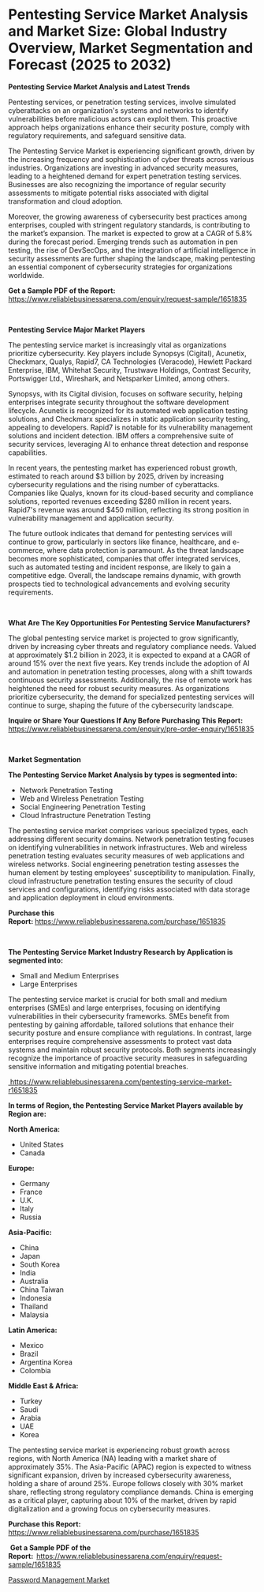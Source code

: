 <p><h1>Pentesting Service Market Analysis and Market Size: Global Industry Overview, Market Segmentation and Forecast (2025 to 2032)</h1></p><p><strong>Pentesting Service Market Analysis and Latest Trends</strong></p>
<p><p>Pentesting services, or penetration testing services, involve simulated cyberattacks on an organization's systems and networks to identify vulnerabilities before malicious actors can exploit them. This proactive approach helps organizations enhance their security posture, comply with regulatory requirements, and safeguard sensitive data.</p><p>The Pentesting Service Market is experiencing significant growth, driven by the increasing frequency and sophistication of cyber threats across various industries. Organizations are investing in advanced security measures, leading to a heightened demand for expert penetration testing services. Businesses are also recognizing the importance of regular security assessments to mitigate potential risks associated with digital transformation and cloud adoption.</p><p>Moreover, the growing awareness of cybersecurity best practices among enterprises, coupled with stringent regulatory standards, is contributing to the market’s expansion. The market is expected to grow at a CAGR of 5.8% during the forecast period. Emerging trends such as automation in pen testing, the rise of DevSecOps, and the integration of artificial intelligence in security assessments are further shaping the landscape, making pentesting an essential component of cybersecurity strategies for organizations worldwide.</p></p>
<p><strong>Get a Sample PDF of the Report:&nbsp;</strong> <a href="https://www.reliablebusinessarena.com/enquiry/request-sample/1651835?utm_campaign=3559&utm_medium=2&utm_source=Github&utm_content=ia&utm_term=08042025&utm_id=pentesting-service">https://www.reliablebusinessarena.com/enquiry/request-sample/1651835</a></p>
<p>&nbsp;</p>
<p><strong>Pentesting Service Major Market Players</strong></p>
<p><p>The pentesting service market is increasingly vital as organizations prioritize cybersecurity. Key players include Synopsys (Cigital), Acunetix, Checkmarx, Qualys, Rapid7, CA Technologies (Veracode), Hewlett Packard Enterprise, IBM, Whitehat Security, Trustwave Holdings, Contrast Security, Portswigger Ltd., Wireshark, and Netsparker Limited, among others.</p><p>Synopsys, with its Cigital division, focuses on software security, helping enterprises integrate security throughout the software development lifecycle. Acunetix is recognized for its automated web application testing solutions, and Checkmarx specializes in static application security testing, appealing to developers. Rapid7 is notable for its vulnerability management solutions and incident detection. IBM offers a comprehensive suite of security services, leveraging AI to enhance threat detection and response capabilities.</p><p>In recent years, the pentesting market has experienced robust growth, estimated to reach around $3 billion by 2025, driven by increasing cybersecurity regulations and the rising number of cyberattacks. Companies like Qualys, known for its cloud-based security and compliance solutions, reported revenues exceeding $280 million in recent years. Rapid7's revenue was around $450 million, reflecting its strong position in vulnerability management and application security. </p><p>The future outlook indicates that demand for pentesting services will continue to grow, particularly in sectors like finance, healthcare, and e-commerce, where data protection is paramount. As the threat landscape becomes more sophisticated, companies that offer integrated services, such as automated testing and incident response, are likely to gain a competitive edge. Overall, the landscape remains dynamic, with growth prospects tied to technological advancements and evolving security requirements.</p></p>
<p>&nbsp;</p>
<p><strong>What Are The Key Opportunities For Pentesting Service Manufacturers?</strong></p>
<p><p>The global pentesting service market is projected to grow significantly, driven by increasing cyber threats and regulatory compliance needs. Valued at approximately $1.2 billion in 2023, it is expected to expand at a CAGR of around 15% over the next five years. Key trends include the adoption of AI and automation in penetration testing processes, along with a shift towards continuous security assessments. Additionally, the rise of remote work has heightened the need for robust security measures. As organizations prioritize cybersecurity, the demand for specialized pentesting services will continue to surge, shaping the future of the cybersecurity landscape.</p></p>
<p><strong>Inquire or Share Your Questions If Any Before Purchasing This Report:</strong> <a href="https://www.reliablebusinessarena.com/enquiry/pre-order-enquiry/1651835?utm_campaign=3559&utm_medium=2&utm_source=Github&utm_content=ia&utm_term=08042025&utm_id=pentesting-service">https://www.reliablebusinessarena.com/enquiry/pre-order-enquiry/1651835</a></p>
<p>&nbsp;</p>
<p><strong>Market Segmentation</strong></p>
<p><strong>The Pentesting Service Market Analysis by types is segmented into:</strong></p>
<p><ul><li>Network Penetration Testing</li><li>Web and Wireless Penetration Testing</li><li>Social Engineering Penetration Testing</li><li>Cloud Infrastructure Penetration Testing</li></ul></p>
<p><p>The pentesting service market comprises various specialized types, each addressing different security domains. Network penetration testing focuses on identifying vulnerabilities in network infrastructures. Web and wireless penetration testing evaluates security measures of web applications and wireless networks. Social engineering penetration testing assesses the human element by testing employees' susceptibility to manipulation. Finally, cloud infrastructure penetration testing ensures the security of cloud services and configurations, identifying risks associated with data storage and application deployment in cloud environments.</p></p>
<p><strong>Purchase this Report:&nbsp;</strong><a href="https://www.reliablebusinessarena.com/purchase/1651835?utm_campaign=3559&utm_medium=2&utm_source=Github&utm_content=ia&utm_term=08042025&utm_id=pentesting-service">https://www.reliablebusinessarena.com/purchase/1651835</a></p>
<p>&nbsp;</p>
<p><strong>The Pentesting Service Market Industry Research by Application is segmented into:</strong></p>
<p><ul><li>Small and Medium Enterprises</li><li>Large Enterprises</li></ul></p>
<p><p>The pentesting service market is crucial for both small and medium enterprises (SMEs) and large enterprises, focusing on identifying vulnerabilities in their cybersecurity frameworks. SMEs benefit from pentesting by gaining affordable, tailored solutions that enhance their security posture and ensure compliance with regulations. In contrast, large enterprises require comprehensive assessments to protect vast data systems and maintain robust security protocols. Both segments increasingly recognize the importance of proactive security measures in safeguarding sensitive information and mitigating potential breaches.</p></p>
<p><a href="https://www.reliablebusinessarena.com/pentesting-service-market-r1651835?utm_campaign=3559&utm_medium=2&utm_source=Github&utm_content=ia&utm_term=08042025&utm_id=pentesting-service">&nbsp;https://www.reliablebusinessarena.com/pentesting-service-market-r1651835</a></p>
<p><strong>In terms of Region, the Pentesting Service Market Players available by Region are:</strong></p>
<p>
    <p> <strong> North America: </strong>
        <ul>
            <li>United States</li>
            <li>Canada</li>
        </ul>
        </p> 
    <p> <strong> Europe: </strong>
        <ul>
            <li>Germany</li>
            <li>France</li>
            <li>U.K.</li>
            <li>Italy</li>
            <li>Russia</li>
        </ul>
        </p> 
    <p> <strong> Asia-Pacific: </strong>
        <ul>
            <li>China</li>
            <li>Japan</li>
            <li>South Korea</li>
            <li>India</li>
            <li>Australia</li>
            <li>China Taiwan</li>
            <li>Indonesia</li>
            <li>Thailand</li>
            <li>Malaysia</li>
        </ul>
        </p> 
    <p> <strong> Latin America: </strong>
        <ul>
            <li>Mexico</li>
            <li>Brazil</li>
            <li>Argentina Korea</li>
            <li>Colombia</li>
        </ul>
        </p> 
    <p> <strong> Middle East & Africa: </strong>
        <ul>
            <li>Turkey</li>
            <li>Saudi</li>
            <li>Arabia</li>
            <li>UAE</li>
            <li>Korea</li>
        </ul>
    </p>
    </p>
<p><p>The pentesting service market is experiencing robust growth across regions, with North America (NA) leading with a market share of approximately 35%. The Asia-Pacific (APAC) region is expected to witness significant expansion, driven by increased cybersecurity awareness, holding a share of around 25%. Europe follows closely with 30% market share, reflecting strong regulatory compliance demands. China is emerging as a critical player, capturing about 10% of the market, driven by rapid digitalization and a growing focus on cybersecurity measures.</p></p>
<p><strong>Purchase this Report: </strong><a href="https://www.reliablebusinessarena.com/purchase/1651835?utm_campaign=3559&utm_medium=2&utm_source=Github&utm_content=ia&utm_term=08042025&utm_id=pentesting-service">https://www.reliablebusinessarena.com/purchase/1651835</a></p>
<p>&nbsp;<strong>Get a Sample PDF of the Report:&nbsp;&nbsp;</strong><a href="https://www.reliablebusinessarena.com/enquiry/request-sample/1651835?utm_campaign=3559&utm_medium=2&utm_source=Github&utm_content=ia&utm_term=08042025&utm_id=pentesting-service">https://www.reliablebusinessarena.com/enquiry/request-sample/1651835</a></p>
<p><strong></strong></p>
<p><p><a href="https://github.com/siertnamba7u/Market-Research-Report-List-1/blob/main/password-management-market.md?utm_campaign=3559&utm_medium=2&utm_source=Github&utm_content=ia&utm_term=08042025&utm_id=pentesting-service">Password Management Market</a></p></p>